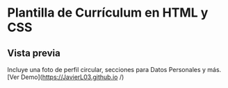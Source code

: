 # Plantilla de Currículum en HTML y CSS

## Vista previa

Incluye una foto de perfil circular, secciones para Datos Personales y más. [Ver Demo](https://JavierL03.github.io
/)
